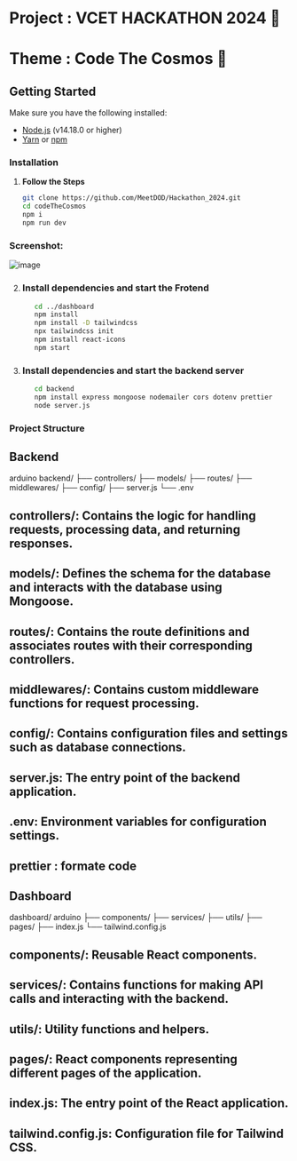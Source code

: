 # Project : VCET HACKATHON 2024 🗿

# Theme : Code The Cosmos 🚀

## Getting Started

Make sure you have the following installed:

- [Node.js](https://nodejs.org/) (v14.18.0 or higher)
- [Yarn](https://yarnpkg.com/) or [npm](https://www.npmjs.com/)

### Installation

1. **Follow the Steps**

   ```sh
   git clone https://github.com/MeetDOD/Hackathon_2024.git
   cd codeTheCosmos
   npm i
   npm run dev

### Screenshot:

![image](https://github.com/user-attachments/assets/08417713-60e8-4a99-830f-24586dfa2a0d)



2. ### Install dependencies and start the Frotend

   ```sh
      cd ../dashboard
      npm install
      npm install -D tailwindcss
      npx tailwindcss init
      npm install react-icons
      npm start

3. ### Install dependencies and start the backend server

   ```sh
      cd backend
      npm install express mongoose nodemailer cors dotenv prettier
      node server.js


### Project Structure

   ## Backend
   arduino
   backend/
   ├── controllers/
   ├── models/
   ├── routes/
   ├── middlewares/
   ├── config/
   ├── server.js
   └── .env

## controllers/: Contains the logic for handling requests, processing data, and returning responses.
## models/: Defines the schema for the database and interacts with the database using Mongoose.
## routes/: Contains the route definitions and associates routes with their corresponding controllers.
## middlewares/: Contains custom middleware functions for request processing.
## config/: Contains configuration files and settings such as database connections.
## server.js: The entry point of the backend application.
## .env: Environment variables for configuration settings. 
## prettier : formate code  



## Dashboard

   dashboard/
   arduino
   ├── components/
   ├── services/
   ├── utils/
   ├── pages/
   ├── index.js
   └── tailwind.config.js


## components/: Reusable React components.
## services/: Contains functions for making API calls and interacting with the backend.
## utils/: Utility functions and helpers.
## pages/: React components representing different pages of the application.
## index.js: The entry point of the React application.
## tailwind.config.js: Configuration file for Tailwind CSS.